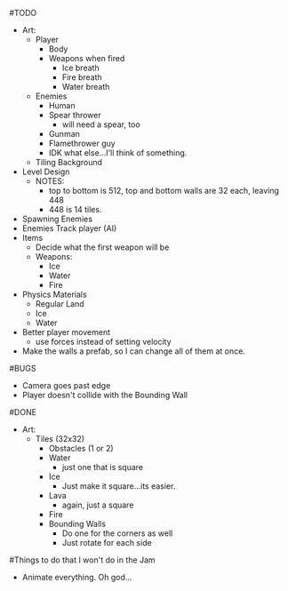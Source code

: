 #TODO
* Art:
	* Player
		* Body
		* Weapons when fired
			* Ice breath
			* Fire breath
			* Water breath
	* Enemies
		* Human
		* Spear thrower
			* will need a spear, too
		* Gunman
		* Flamethrower guy
		* IDK what else...I'll think of something.
	* Tiling Background
* Level Design
	* NOTES:
		* top to bottom is 512, top and bottom walls are 32 each, leaving 448
		* 448 is 14 tiles.
* Spawning Enemies
* Enemies Track player (AI)
* Items
	* Decide what the first weapon will be
	* Weapons:
		* Ice
		* Water
		* Fire
* Physics Materials
	* Regular Land
	* Ice
	* Water
* Better player movement
	* use forces instead of setting velocity
* Make the walls a prefab, so I can change all of them at once.

#BUGS
* Camera goes past edge
* Player doesn't collide with the Bounding Wall

#DONE
* Art:
	* Tiles (32x32)
		* Obstacles (1 or 2)
		* Water
			* just one that is square
		* Ice
			* Just make it square...its easier.
		* Lava
			* again, just a square
		* Fire
		* Bounding Walls
			* Do one for the corners as well
			* Just rotate for each side

#Things to do that I won't do in the Jam
* Animate everything. Oh god...
